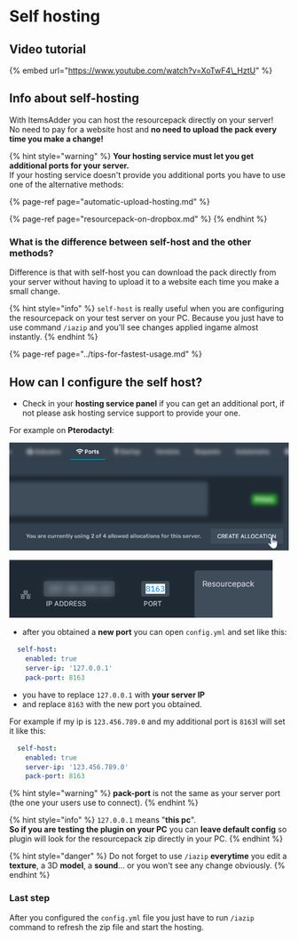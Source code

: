 # Self hosting

## Video tutorial

{% embed url="https://www.youtube.com/watch?v=XoTwF4\_HztU" %}

## Info about self-hosting

With ItemsAdder you can host the resourcepack directly on your server!  
No need to pay for a website host and **no need to upload the pack every time you make a change!**

{% hint style="warning" %}
**Your hosting service must let you get additional ports for your server.**  
If your hosting service doesn't provide you additional ports you have to use one of the alternative methods:

{% page-ref page="automatic-upload-hosting.md" %}

{% page-ref page="resourcepack-on-dropbox.md" %}
{% endhint %}

### What is the difference between self-host and the other methods?

Difference is that with self-host you can download the pack directly from your server without having to upload it to a website each time you make a small change.

{% hint style="info" %}
`self-host` is really useful when you are configuring the resourcepack on your test server on your PC. Because you just have to use command `/iazip` and you'll see changes applied ingame almost instantly.
{% endhint %}

{% page-ref page="../tips-for-fastest-usage.md" %}

## How can I configure the self host?

* Check in your **hosting service panel** if you can get an additional port, if not please ask hosting service support to provide your one.

For example on **Pterodactyl**:

![](../../.gitbook/assets/immagine%20%28111%29.png)

![](../../.gitbook/assets/immagine%20%28105%29.png)

* after you obtained a **new port** you can open `config.yml` and set like this:

```yaml
  self-host:
    enabled: true
    server-ip: '127.0.0.1'
    pack-port: 8163
```

* you have to replace `127.0.0.1` with **your server IP**
* and replace `8163` with the new port you obtained.

For example if my ip is `123.456.789.0` and my additional port is `8163`I will set it like this:

```yaml
  self-host:
    enabled: true
    server-ip: '123.456.789.0'
    pack-port: 8163
```

{% hint style="warning" %}
**pack-port** is not the same as your server port \(the one your users use to connect\).
{% endhint %}

{% hint style="info" %}
`127.0.0.1` means "**this pc**".  
**So if you are testing the plugin on your PC** you can **leave default config** so plugin will look for the resourcepack zip directly in your PC.
{% endhint %}

{% hint style="danger" %}
Do not forget to use `/iazip` **everytime** you edit a **texture**, a 3D **model**, a **sound**... or you won't see any change obviously.
{% endhint %}

### Last step

After you configured the `config.yml` file you just have to run `/iazip` command to refresh the zip file and start the hosting.

